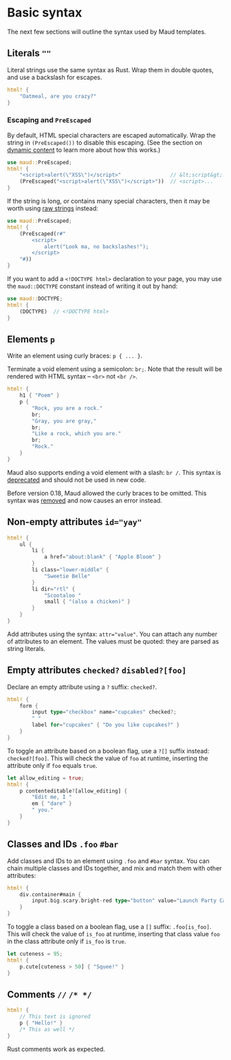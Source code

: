 # Basic syntax

The next few sections will outline the syntax used by Maud templates.

## Literals `""`

Literal strings use the same syntax as Rust. Wrap them in double quotes, and use a backslash for escapes.

```rust
html! {
    "Oatmeal, are you crazy?"
}
```

### Escaping and `PreEscaped`

By default, HTML special characters are escaped automatically. Wrap the string in `(PreEscaped())` to disable this escaping. (See the section on [dynamic content] to learn more about how this works.)

```rust
use maud::PreEscaped;
html! {
    "<script>alert(\"XSS\")</script>"                // &lt;script&gt;...
    (PreEscaped("<script>alert(\"XSS\")</script>"))  // <script>...
}
```

[dynamic content]: dynamic_content.md

If the string is long, or contains many special characters, then it may be worth using [raw strings] instead:

```rust
use maud::PreEscaped;
html! {
    (PreEscaped(r#"
        <script>
            alert("Look ma, no backslashes!");
        </script>
    "#))
}
```

[raw strings]: https://doc.rust-lang.org/reference/tokens.html#raw-string-literals

If you want to add a `<!DOCTYPE html>` declaration to your page, you may use the `maud::DOCTYPE` constant instead of writing it out by hand:

```rust
use maud::DOCTYPE;
html! {
    (DOCTYPE)  // <!DOCTYPE html>
}
```

## Elements `p`

Write an element using curly braces: `p { ... }`.

Terminate a void element using a semicolon: `br;`. Note that the result will be rendered with HTML syntax – `<br>` not `<br />`.

```rust
html! {
    h1 { "Poem" }
    p {
        "Rock, you are a rock."
        br;
        "Gray, you are gray,"
        br;
        "Like a rock, which you are."
        br;
        "Rock."
    }
}
```

Maud also supports ending a void element with a slash: `br /`. This syntax is [deprecated][#96] and should not be used in new code.

[#96]: https://github.com/lfairy/maud/pull/96

Before version 0.18, Maud allowed the curly braces to be omitted. This syntax was [removed][#137] and now causes an error instead.

[#137]: https://github.com/lfairy/maud/pull/137

## Non-empty attributes `id="yay"`

```rust
html! {
    ul {
        li {
            a href="about:blank" { "Apple Bloom" }
        }
        li class="lower-middle" {
            "Sweetie Belle"
        }
        li dir="rtl" {
            "Scootaloo "
            small { "(also a chicken)" }
        }
    }
}
```

Add attributes using the syntax: `attr="value"`. You can attach any number of attributes to an element. The values must be quoted: they are parsed as string literals.

## Empty attributes `checked?` `disabled?[foo]`

Declare an empty attribute using a `?` suffix: `checked?`.

```rust
html! {
    form {
        input type="checkbox" name="cupcakes" checked?;
        " "
        label for="cupcakes" { "Do you like cupcakes?" }
    }
}
```

To toggle an attribute based on a boolean flag, use a `?[]` suffix instead: `checked?[foo]`. This will check the value of `foo` at runtime, inserting the attribute only if `foo` equals `true`.

```rust
let allow_editing = true;
html! {
    p contenteditable?[allow_editing] {
        "Edit me, I "
        em { "dare" }
        " you."
    }
}
```

## Classes and IDs `.foo` `#bar`

Add classes and IDs to an element using `.foo` and `#bar` syntax. You can chain multiple classes and IDs together, and mix and match them with other attributes:

```rust
html! {
    div.container#main {
        input.big.scary.bright-red type="button" value="Launch Party Cannon";
    }
}
```

To toggle a class based on a boolean flag, use a `[]` suffix: `.foo[is_foo]`. This will check the value of `is_foo` at runtime, inserting that class value `foo` in the class attribute only if `is_foo` is `true`.

```rust
let cuteness = 95;
html! {
    p.cute[cuteness > 50] { "Squee!" }
}
```

## Comments `//` `/* */`

```rust
html! {
    // This text is ignored
    p { "Hello!" }
    /* This as well */
}
```

Rust comments work as expected.
